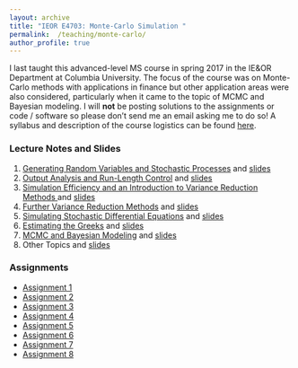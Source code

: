 ```yaml
---
layout: archive
title: "IEOR E4703: Monte-Carlo Simulation "
permalink:  /teaching/monte-carlo/
author_profile: true
---
```

I last taught this advanced-level MS course in spring 2017 in the IE&OR Department at Columbia University. The focus of the course was on Monte-Carlo methods with applications in finance but other application areas were also considered, particularly when it came to the topic of MCMC and Bayesian modeling. I will **not** be posting solutions to the assignments or code / software so please don’t send me an email asking me to do so! A syllabus and description of the course logistics can be found [here](https://martin-haugh.github.io/files/MonteCarlo/IEOR-E703-Logistics-2017.pdf).


### Lecture Notes and Slides

1. [Generating Random Variables and Stochastic Processes](https://martin-haugh.github.io/files/MonteCarlo/MCS_Generate_RVars.pdf) and [slides](https://martin-haugh.github.io/files/MonteCarlo/Generating_RVars_MasterSlides.pdf)
2. [Output Analysis and Run-Length Control](https://martin-haugh.github.io/files/MonteCarlo/MCS_Output_Analysis.pdf) and [slides](https://martin-haugh.github.io/files/MonteCarlo/MCS_Output_Analysis_MasterSlides.pdf) 
3. [Simulation Efficiency and an Introduction to Variance Reduction Methods ](https://martin-haugh.github.io/files/MonteCarlo/MCS_Var_Red_Basic.pdf) and [slides](https://martin-haugh.github.io/files/MonteCarlo/MCS_Basic_VarRed_MasterSlides.pdf) 
4. [Further Variance Reduction Methods](https://martin-haugh.github.io/files/MonteCarlo/MCS_Var_Red_Advanced.pdf) and [slides](https://martin-haugh.github.io/files/MonteCarlo/MCS_AdvVarRed_MasterSlides.pdf) 
5. [Simulating Stochastic Differential Equations](https://martin-haugh.github.io/files/MonteCarlo/MCS_SDEs.pdf) and [slides](https://martin-haugh.github.io/files/MonteCarlo/MCS_SDEs_MasterSlides.pdf)
6. [Estimating the Greeks](https://martin-haugh.github.io/files/MonteCarlo/MCS_Greeks.pdf) and [slides](https://martin-haugh.github.io/files/MonteCarlo/MCS_Greeks_MasterSlides.pdf)
7. [MCMC and Bayesian Modeling](https://martin-haugh.github.io/files/MonteCarlo/MCMC_Bayes.pdf) and [slides](https://martin-haugh.github.io/files/MonteCarlo/MCMC_MasterSlides.pdf)
8. Other Topics and [slides](https://martin-haugh.github.io/files/MonteCarlo/MCS_Miscellany_MasterSlides.pdf)

### Assignments
* [Assignment 1](https://martin-haugh.github.io/files/MonteCarlo/Assign1_2017.pdf)
* [Assignment 2](https://martin-haugh.github.io/files/MonteCarlo/Assign2_2017.pdf)
* [Assignment 3](https://martin-haugh.github.io/files/MonteCarlo/Assign3_2017.pdf)
* [Assignment 4](https://martin-haugh.github.io/files/MonteCarlo/Assign4_2017.pdf)
* [Assignment 5](https://martin-haugh.github.io/files/MonteCarlo/Assign5_2017.pdf)
* [Assignment 6](https://martin-haugh.github.io/files/MonteCarlo/Assign6_2017.pdf)
* [Assignment 7](https://martin-haugh.github.io/files/MonteCarlo/Assign7_2017.pdf)
* [Assignment 8](https://martin-haugh.github.io/files/MonteCarlo/Assign8_2017.pdf)
